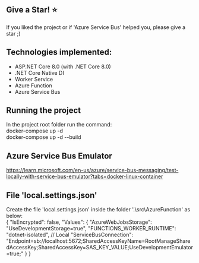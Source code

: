 ## Give a Star! :star:
If you liked the project or if 'Azure Service Bus' helped you, please give a star ;)

## Technologies implemented:

- ASP.NET Core 8.0 (with .NET Core 8.0)
- .NET Core Native DI
- Worker Service
- Azure Function
- Azure Service Bus

## Running the project
In the project root folder run the command:  
docker-compose up -d  
docker-compose up -d  --build  

## Azure Service Bus Emulator
https://learn.microsoft.com/en-us/azure/service-bus-messaging/test-locally-with-service-bus-emulator?tabs=docker-linux-container

## File 'local.settings.json'
Create the file 'local.settings.json' inside the folder '.\src\AzureFunction\' as below:  
{
  "IsEncrypted": false,
  "Values": {
    "AzureWebJobsStorage": "UseDevelopmentStorage=true",
    "FUNCTIONS_WORKER_RUNTIME": "dotnet-isolated",
    // Local
    "ServiceBusConnection": "Endpoint=sb://localhost:5672;SharedAccessKeyName=RootManageSharedAccessKey;SharedAccessKey=SAS_KEY_VALUE;UseDevelopmentEmulator=true;"
  }
}